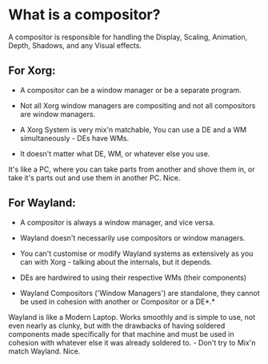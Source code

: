 # What is a compositor?

A compositor is responsible for handling the Display, Scaling, Animation, Depth, Shadows, and any Visual effects.

## For Xorg:

- A compositor can be a window manager or be a separate program.

- Not all Xorg window managers are compositing and not all compositors are window managers.

- A Xorg System is very mix'n matchable, You can use a DE and a WM simultaneously - DEs have WMs.

- It doesn't matter what DE, WM, or whatever else you use.

It's like a PC, where you can take parts from another and shove them in, or take it's parts out and use them in another PC. Nice.

## For Wayland:

- A compositor is always a window manager, and vice versa.

- Wayland doesn't necessarily use compositors or window managers.

- You can't customise or modify Wayland systems as extensively as you can with Xorg - talking about the internals, but it depends.

- DEs are hardwired to using their respective WMs (their components)

- Wayland Compositors ('Window Managers') are standalone, they cannot be used in cohesion with another or Compositor or a DE*.*

Wayland is like a Modern Laptop. Works smoothly and is simple to use, not even nearly as clunky, but with the drawbacks of having soldered components made specifically for that machine and must be used in cohesion with whatever else it was already soldered to. - Don't try to Mix'n match Wayland. Nice.
